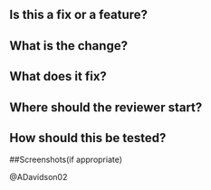 ## Is this a fix or a feature?

## What is the change?

## What does it fix?

## Where should the reviewer start?

## How should this be tested?

##Screenshots(if appropriate)

@ADavidson02
